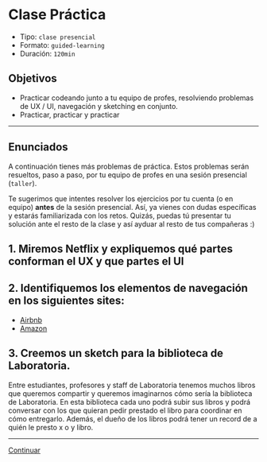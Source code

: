 # Clase Práctica
- Tipo: `clase presencial`
- Formato: `guided-learning`
- Duración: `120min`

## Objetivos
- Practicar codeando junto a tu equipo de profes, resolviendo problemas de
UX / UI, navegación y sketching en conjunto.
- Practicar, practicar y practicar
***

## Enunciados
A continuación tienes más problemas de práctica. Estos problemas serán
resueltos, paso a paso, por tu equipo de profes en una sesión
presencial (`taller`).

Te sugerimos que intentes resolver los ejercicios por tu cuenta (o en equipo)
**antes** de la sesión presencial. Así, ya vienes con dudas específicas y
estarás familiarizada con los retos. Quizás, puedas tú presentar tu solución
ante el resto de la clase y así ayduar al resto de tus compañeras :)

## 1. Miremos Netflix y expliquemos qué partes conforman el UX y que partes el UI

<!--

	En este ejercicio reforzaremos los conceptos de la clase en que hablamos de las diferencias entre UX y UI. La idea es generar la discusión en base a una plataforma que las chicas conozcan: Netflix. En Netflix encontramos muchas aspectos que mejoran la experiencia de usuario sin tener que ser necesariamente elementos del UI. Podemos empezar preguntándole a las estudiantes "qué elementos de Netflix creen que son parte del UX y qué elementos el UI"

	Elementos UX: 

	* Poner pausa y seguir en cualquier dispositivo.
	* Que pueda tener 5 tipos de usuarios
	* Que pueda buscar rápidamente la serie que quiero
	* Que me sugiera series/películas basadas en mi historial 
	* Que la calidad del video cambie automáticamente dependiendo de la velocidad de conexión

	Elementos UI:

	* Diseño de los botones
	* Los colores de la marca (negro y rojo)
	* Diseño de los menús
	* Barra de reproducción con botones para subtítulos, episodios, volumen
 	* La forma, tamaño y colores de los covers de las series y películas
	* La barra de avance en el consumo del contenido de una serie / película

-->


## 2. Identifiquemos los elementos de navegación en los siguientes sites:
 
 * [Airbnb](http://airbnb.com)
 * [Amazon](http://amazon.com/)
 

 <!-- 

	Existen muchos elementos de navegación en estos sites. La idea es darles a las estudiantes un rato para que ellas visiten los sites y vayan identificando los elementos. 

	En este link están los elementos principales que identificamos. Sin embargo, se valora mucho la discusión y propuesta de las chicas. 

 -->
 
## 3. Creemos un sketch para la biblioteca de Laboratoria. 

Entre estudiantes, profesores y staff de Laboratoria tenemos muchos libros que queremos compartir y queremos imaginarnos cómo sería la biblioteca de Laboratoria. En esta biblioteca cada uno podrá subir sus libros y podrá conversar con los que quieran pedir prestado el libro para coordinar en cómo entregarlo. Además, el dueño de los libros podrá tener un record de a quién le presto x o y libro.  

<!--
	La idea de este ejercicio es practicar entre todos el sketching de productos. No hay una solución perfecta, lo que buscamos es generar ideas bajo una premisa y buscar que vayan practicando el sketching, sin dejar de lado los conceptos ya aprendidos como navegación.
-->

***
[Continuar](09-ux-challenges.md)